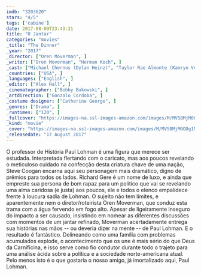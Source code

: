 ```yaml
---
imdb: "3203620"
stars: "4/5"
tags: ['cabine']
date: 2017-08-09T23:43:21
title: "O Jantar"
categories: "movies"
_title: "The Dinner"
_year: "2017"
_director: ["Oren Moverman", ]
_writer: ["Oren Moverman", "Herman Koch", ]
_cast: ["Michael Chernus (Dylan Heinz)", "Taylor Rae Almonte (Kamryn Velez)", "Steve Coogan (Paul Lohman)", "Charlie Plummer (Michael Lohman)", "Seamus Davey-Fitzpatrick (Rick Lohman)", "Miles J. Harvey (Beau Lohman)", "Laura Hajek (Anna)", "Laura Linney (Claire Lohman)", "Richard Gere (Stan Lohman)", ]
_countries: ["USA", ]
_languages: ["English", ]
_editor: ["Alex Hall", ]
_cinematographer: ["Bobby Bukowski", ]
_artdirection: ["Gonzalo Cordoba", ]
_costume designer: ["Catherine George", ]
_genres: ["Drama", ]
_runtimes: ["120", ]
_fullcover: "https://images-na.ssl-images-amazon.com/images/M/MV5BMjM0ODg1NTMzMV5BMl5BanBnXkFtZTgwMjczMzA2MTI@.jpg"
_kind: "movie"
_cover: "https://images-na.ssl-images-amazon.com/images/M/MV5BMjM0ODg1NTMzMV5BMl5BanBnXkFtZTgwMjczMzA2MTI@._V1._SX97_SY140_.jpg"
_releasedate: "17 August 2017"
---
```

O professor de História Paul Lohman é uma figura que merece ser estudada. Interpretada flertando com o caricato, mas aos poucos revelando o meticuloso cuidado na confecção desta criatura chave de uma nação, Steve Coogan encarna aqui seu personagem mais dramático, digno de prêmios para todos os lados. Richard Gere é um nome de luxo, e ainda que empreste sua persona de bom rapaz para um político que vai se revelando uma alma caridosa (e justa) aos poucos, ele e todos o elenco empalidece frente à loucura sadia de Lohman. O sujeito não tem limites, e aparentemente nem o diretor/roteirista Oren Moverman, que conduz esta trama com a água fervendo em fogo alto. Apesar de ligeiramente inseguro do impacto a ser causado, insistindo em nomear as diferentes discussões com momentos de um jantar refinado, Moverman acertadamente entrega sua histórias nas mãos -- ou deveria dizer na mente -- de Paul Lohman. E o resultado é fantástico. Delineando como uma família com problemas acumulados explode, o acontecimento que os une é mais sério do que Deus da Carnificina, e isso serve como fio condutor durante todo o trajeto para uma análise ácida sobre a política e a sociedade norte-americana atual. Pelo menos isto é o que gostaria o nosso amigo, já imortalizado aqui, Paul Lohman.
